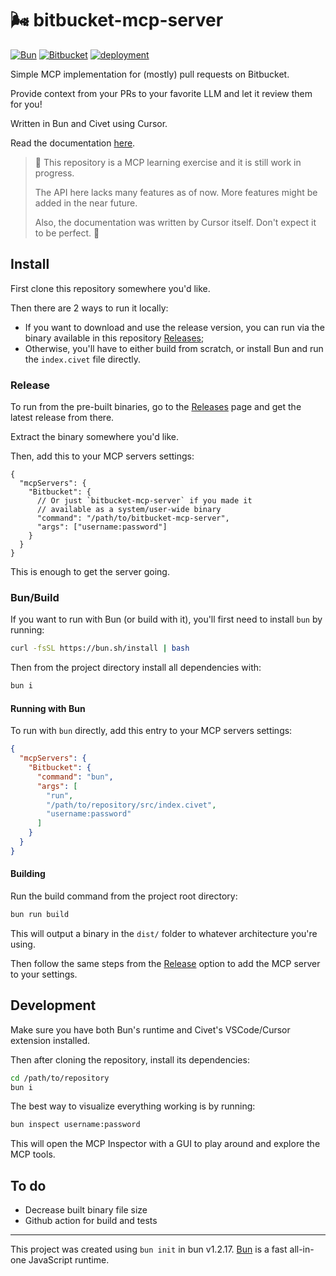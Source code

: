 # 🌬️ bitbucket-mcp-server

[![Bun][bun-badge]](https://bun.sh/)
[![Bitbucket][bitbucket-badge]](https://www.npmjs.com/package/bitbucket)
[![deployment](https://github.com/jliocsar/bitbucket-mcp-server/actions/workflows/release.yml/badge.svg?branch=main)](https://github.com/jliocsar/bitbucket-mcp-server/actions/workflows/release.yml)

Simple MCP implementation for (mostly) pull requests on Bitbucket.

Provide context from your PRs to your favorite LLM and let it review them for you!

Written in Bun and Civet using Cursor.

Read the documentation [here](docs.md).

> 🚧 This repository is a MCP learning exercise and it is still work in progress.
>
> The API here lacks many features as of now. More features might be added in the near future.
>
> Also, the documentation was written by Cursor itself. Don't expect it to be perfect. 🚧

## Install

First clone this repository somewhere you'd like.

Then there are 2 ways to run it locally:

- If you want to download and use the release version, you can run via the binary available in this repository [Releases][bitbucket-mcp-server-releases];
- Otherwise, you'll have to either build from scratch, or install Bun and run the `index.civet` file directly.

### Release

To run from the pre-built binaries, go to the [Releases][bitbucket-mcp-server-releases] page and get the latest release from there.

Extract the binary somewhere you'd like.

Then, add this to your MCP servers settings:

```jsonc
{
  "mcpServers": {
    "Bitbucket": {
      // Or just `bitbucket-mcp-server` if you made it
      // available as a system/user-wide binary
      "command": "/path/to/bitbucket-mcp-server",
      "args": ["username:password"]
    }
  }
}
```

This is enough to get the server going.

### Bun/Build

If you want to run with Bun (or build with it), you'll first need to install `bun` by running:

```sh
curl -fsSL https://bun.sh/install | bash
```

Then from the project directory install all dependencies with:

```sh
bun i
```

#### Running with Bun

To run with `bun` directly, add this entry to your MCP servers settings:

```json
{
  "mcpServers": {
    "Bitbucket": {
      "command": "bun",
      "args": [
        "run",
        "/path/to/repository/src/index.civet",
        "username:password"
      ]
    }
  }
}
```

#### Building

Run the build command from the project root directory:

```sh
bun run build
```

This will output a binary in the `dist/` folder to whatever architecture you're using.

Then follow the same steps from the [Release](#release) option to add the MCP server to your settings.

## Development

Make sure you have both Bun's runtime and Civet's VSCode/Cursor extension installed.

Then after cloning the repository, install its dependencies:

```sh
cd /path/to/repository
bun i
```

The best way to visualize everything working is by running:

```sh
bun inspect username:password
```

This will open the MCP Inspector with a GUI to play around and explore the MCP tools.

## To do

- Decrease built binary file size
- Github action for build and tests

---

This project was created using `bun init` in bun v1.2.17. [Bun](https://bun.sh) is a fast all-in-one JavaScript runtime.

[bitbucket-badge]: https://img.shields.io/badge/bitbucket-blue?logo=bitbucket&color=0052CC
[bun-badge]: https://img.shields.io/badge/bun.sh-black?logo=bun&color=000000
[bitbucket-mcp-server-releases]: https://github.com/jliocsar/bitbucket-mcp-server/releases
